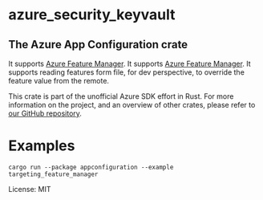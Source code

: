 # azure_security_keyvault

## The Azure App Configuration crate


It supports [Azure Feature Manager](https://learn.microsoft.com/en-us/azure/azure-app-configuration/overview).
It supports [Azure Feature Manager](https://learn.microsoft.com/en-us/azure/azure-app-configuration/manage-feature-flags).
It supports reading features form file, for dev perspective, to override the feature value from the remote.

This crate is part of the unofficial Azure SDK effort in Rust. For more
information on the project, and an overview of other crates, please refer to
[our GitHub repository](https://github.com/azure/azure-sdk-for-rust).


# Examples
`cargo run --package appconfiguration --example targeting_feature_manager`

License: MIT
